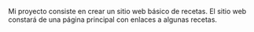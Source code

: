 Mi proyecto consiste en crear un sitio web básico de recetas. El sitio web constará de una página principal con enlaces a algunas recetas. 
